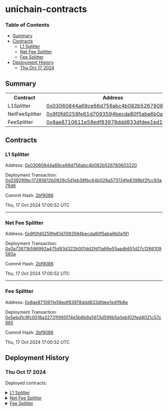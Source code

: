 # unichain-contracts


### Table of Contents
- [Summary](#summary)
- [Contracts](#contracts)
	- [L1 Splitter](#l1-splitter)
	- [Net Fee Splitter](#net-fee-splitter)
	- [Fee Splitter](#fee-splitter)
- [Deployment History](#deployment-history)
	- [Thu Oct 17 2024](#thu-oct-17-2024)

## Summary
<table>
<tr>
    <th>Contract</th>
    <th>Address</th>
    <th>Version</th>
</tr><tr>
    <td>L1Splitter</td>
    <td><a href="https://blockscan.com/address/0x03060844a69ce66d756abc4b082b526780603220" target="_blank">0x03060844a69ce66d756abc4b082b526780603220</a></td>
    <td>N/A</td>
    </tr>
<tr>
    <td>NetFeeSplitter</td>
    <td><a href="https://blockscan.com/address/0x9f0fd0259fe61d7093594becda80f5aba6b0a191" target="_blank">0x9f0fd0259fe61d7093594becda80f5aba6b0a191</a></td>
    <td>N/A</td>
    </tr>
<tr>
    <td>FeeSplitter</td>
    <td><a href="https://blockscan.com/address/0x8ae8710611e58edf83978ddd833dfdee1ed1fb8e" target="_blank">0x8ae8710611e58edf83978ddd833dfdee1ed1fb8e</a></td>
    <td>N/A</td>
    </tr></table>

## Contracts

### L1 Splitter
  
Address: [0x03060844a69ce66d756abc4b082b526780603220](https://blockscan.com/address/0x03060844a69ce66d756abc4b082b526780603220)
  
Deployment Transaction: [0x039299bc17285612b0929c5d1eb38fbc64b026a573134fe8398bf2fcc93a79d6](https://blockscan.com/tx/0x039299bc17285612b0929c5d1eb38fbc64b026a573134fe8398bf2fcc93a79d6)
  

  
Commit Hash: [2bf9086](https://github.com/Uniswap/unichain-contracts/commit/2bf9086)
  
Thu, 17 Oct 2024 17:00:52 UTC



---

### Net Fee Splitter
  
Address: [0x9f0fd0259fe61d7093594becda80f5aba6b0a191](https://blockscan.com/address/0x9f0fd0259fe61d7093594becda80f5aba6b0a191)
  
Deployment Transaction: [0x0a73871b596992a475d93d322b001dd2fd11a66e55aadb651d27c1266109560a](https://blockscan.com/tx/0x0a73871b596992a475d93d322b001dd2fd11a66e55aadb651d27c1266109560a)
  

  
Commit Hash: [2bf9086](https://github.com/Uniswap/unichain-contracts/commit/2bf9086)
  
Thu, 17 Oct 2024 17:00:52 UTC



---

### Fee Splitter
  
Address: [0x8ae8710611e58edf83978ddd833dfdee1ed1fb8e](https://blockscan.com/address/0x8ae8710611e58edf83978ddd833dfdee1ed1fb8e)
  
Deployment Transaction: [0x5ebd1c9fc0018a32731f995f74e5b6b9a5613d599b5a0eb102fed4021c57c965](https://blockscan.com/tx/0x5ebd1c9fc0018a32731f995f74e5b6b9a5613d599b5a0eb102fed4021c57c965)
  

  
Commit Hash: [2bf9086](https://github.com/Uniswap/unichain-contracts/commit/2bf9086)
  
Thu, 17 Oct 2024 17:00:52 UTC



## Deployment History
  

### Thu Oct 17 2024
  
  
  
Deployed contracts:
  
<details>
  <summary>
    <a href="https://blockscan.com/address/0x03060844a69ce66d756abc4b082b526780603220">L1 Splitter</a>
  </summary>
  <table>
    <tr>
      <td>Commit hash: <a href="https://github.com/Uniswap/unichain-contracts/commit/2bf9086" target="_blank">2bf9086</a></td>
    </tr>
<tr>
      <th>Parameter</th>
      <th>Value</th>
    </tr>
    <tr>
      <td>l1Wallet</td>
      <td><a href="https://blockscan.com/address/0x2C91f6a418060aD902B4C44D5d967BDd45e36E6e" target="_blank">0x2C91f6a418060aD902B4C44D5d967BDd45e36E6e</a></td>
    </tr>
    <tr>
      <td>feeDisbursementInterval</td>
      <td>3600</td>
    </tr>
    <tr>
      <td>withdrawalMinAmount</td>
      <td>10000000000000000</td>
    </tr>
  </table>
</details>
<details>
  <summary>
    <a href="https://blockscan.com/address/0x9f0fd0259fe61d7093594becda80f5aba6b0a191">Net Fee Splitter</a>
  </summary>
  <table>
    <tr>
      <td>Commit hash: <a href="https://github.com/Uniswap/unichain-contracts/commit/2bf9086" target="_blank">2bf9086</a></td>
    </tr>
<tr>
      <th>Parameter</th>
      <th>Value</th>
    </tr>
    <tr>
      <td>initialRecipients</td>
      <td>[0x253caA9e7A5d2A28018a3A8de775ad5f9e9DDB96]</td>
    </tr>
    <tr>
      <td>recipientData</td>
      <td>[(0x253caA9e7A5d2A28018a3A8de775ad5f9e9DDB96, 10000)]</td>
    </tr>
  </table>
</details>
<details>
  <summary>
    <a href="https://blockscan.com/address/0x8ae8710611e58edf83978ddd833dfdee1ed1fb8e">Fee Splitter</a>
  </summary>
  <table>
    <tr>
      <td>Commit hash: <a href="https://github.com/Uniswap/unichain-contracts/commit/2bf9086" target="_blank">2bf9086</a></td>
    </tr>
<tr>
      <th>Parameter</th>
      <th>Value</th>
    </tr>
    <tr>
      <td>optimismWallet</td>
      <td><a href="https://blockscan.com/address/0x44FE90c7333cDcc7E8E67A95598CD5C989bf174b" target="_blank">0x44FE90c7333cDcc7E8E67A95598CD5C989bf174b</a></td>
    </tr>
    <tr>
      <td>l1FeeRecipient</td>
      <td><a href="https://blockscan.com/address/0x03060844a69Ce66d756abc4b082B526780603220" target="_blank">0x03060844a69Ce66d756abc4b082B526780603220</a></td>
    </tr>
    <tr>
      <td>netFeeRecipient</td>
      <td><a href="https://blockscan.com/address/0x9f0Fd0259fe61D7093594bECdA80f5AbA6B0A191" target="_blank">0x9f0Fd0259fe61D7093594bECdA80f5AbA6B0A191</a></td>
    </tr>
  </table>
</details>    
  